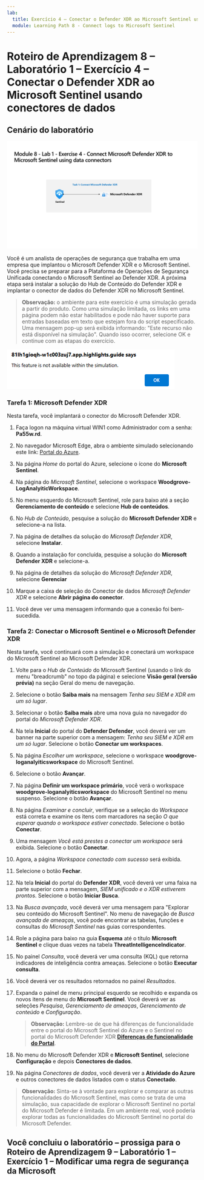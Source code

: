 ```yaml
---
lab:
  title: Exercício 4 – Conectar o Defender XDR ao Microsoft Sentinel usando conectores de dados
  module: Learning Path 8 - Connect logs to Microsoft Sentinel
---
```


# Roteiro de Aprendizagem 8 – Laboratório 1 – Exercício 4 – Conectar o Defender XDR ao Microsoft Sentinel usando conectores de dados

## Cenário do laboratório

![Visão geral do laboratório.](../Media/SC-200-Lab_Diagrams_Mod8_L1_Ex4.png)

Você é um analista de operações de segurança que trabalha em uma empresa que implantou o Microsoft Defender XDR e o Microsoft Sentinel. Você precisa se preparar para a Plataforma de Operações de Segurança Unificada conectando o Microsoft Sentinel ao Defender XDR. A próxima etapa será instalar a solução do Hub de Conteúdo do Defender XDR e implantar o conector de dados do Defender XDR no Microsoft Sentinel.

>**Observação:** o ambiente para este exercício é uma simulação gerada a partir do produto. Como uma simulação limitada, os links em uma página podem não estar habilitados e pode não haver suporte para entradas baseadas em texto que estejam fora do script especificado. Uma mensagem pop-up será exibida informando: "Este recurso não está disponível na simulação". Quando isso ocorrer, selecione OK e continue com as etapas do exercício.

![Mensagem de erro pop-up](../Media/simulation-pop-up-error.png)

### Tarefa 1: Microsoft Defender XDR

Nesta tarefa, você implantará o conector do Microsoft Defender XDR.

1. Faça logon na máquina virtual WIN1 como Administrador com a senha: **Pa55w.rd**.  

1. No navegador Microsoft Edge, abra o ambiente simulado selecionando este link: [Portal do Azure]( https://app.highlights.guide/start/1c894b46-4b0a-40cb-b0f0-1e1c86c615f3?token=16d48b6c-eace-4a1f-8050-098d29d23a89).

1. Na página *Home* do portal do Azure, selecione o ícone do **Microsoft Sentinel**.

1. Na página do *Microsoft Sentinel*, selecione o workspace **Woodgrove-LogAnalyiticWorkspace**.

1. No menu esquerdo do Microsoft Sentinel, role para baixo até a seção **Gerenciamento de conteúdo** e selecione **Hub de conteúdos**.

1. No *Hub de Conteúdo*, pesquise a solução do **Microsoft Defender XDR** e selecione-a na lista.

1. Na página de detalhes da solução do *Microsoft Defender XDR*, selecione **Instalar**.

1. Quando a instalação for concluída, pesquise a solução do **Microsoft Defender XDR** e selecione-a.

1. Na página de detalhes da solução do *Microsoft Defender XDR*, selecione **Gerenciar**

1. Marque a caixa de seleção do Conector de dados *Microsoft Defender XDR* e selecione **Abrir página do conector**.

1. Você deve ver uma mensagem informando que a conexão foi bem-sucedida.

### Tarefa 2: Conectar o Microsoft Sentinel e o Microsoft Defender XDR

Nesta tarefa, você continuará com a simulação e conectará um workspace do Microsoft Sentinel ao Microsoft Defender XDR.

1. Volte para o *Hub de Conteúdo* do Microsoft Sentinel (usando o link do menu "breadcrumb" no topo da página) e selecione **Visão geral (versão prévia)** na seção Geral do menu de navegação.

1. Selecione o botão **Saiba mais** na mensagem *Tenha seu SIEM e XDR em um só lugar*.

1. Selecionar o botão **Saiba mais** abre uma nova guia no navegador do portal do *Microsoft Defender XDR*.

1. Na tela **Inicial** do portal do **Defender Defender**, você deverá ver um banner na parte superior com a mensagem: *Tenha seu SIEM e XDR em um só lugar*. Selecione o botão **Conectar um workspaces**.

1. Na página *Escolher um workspace*, selecione o workspace **woodgrove-loganalyiticsworkspace** do Microsoft Sentinel.

1. Selecione o botão **Avançar**.

1. Na página **Definir um workspace primário**, você verá o workspace **woodgrove-loganalyiticsworkspace** do Microsoft Sentinel no menu suspenso. Selecione o botão **Avançar**.

1. Na página *Examinar e concluir*, verifique se a seleção do *Workspace* está correta e examine os itens com marcadores na seção *O que esperar quando o workspace estiver conectado*. Selecione o botão **Conectar**.

1. Uma mensagem *Você está prestes a conectar um workspace* será exibida. Selecione o botão **Conectar**.

1. Agora, a página *Workspace conectado com sucesso* será exibida.

1. Selecione o botão **Fechar**.

1. Na tela **Inicial** do portal do **Defender XDR**, você deverá ver uma faixa na parte superior com a mensagem, *SIEM unificado e o XDR estiverem prontos*. Selecione o botão **Iniciar Busca**.

1. Na *Busca avançada*, você deverá ver uma mensagem para "Explorar seu conteúdo do Microsoft Sentinel". No menu de navegação de *Busca avançada de ameaças*, você pode encontrar as tabelas, funções e consultas do *Microsoft Sentinel* nas guias correspondentes.

1. Role a página para baixo na guia **Esquema** até o título **Microsoft Sentinel** e clique duas vezes na tabela **ThreatIntelligenceIndicator**.

1. No painel *Consulta*, você deverá ver uma consulta (KQL) que retorna indicadores de inteligência contra ameaças. Selecione o botão **Executar consulta**.

1. Você deverá ver os resultados retornados no painel *Resultados*.

1. Expanda o painel de menu principal esquerdo se recolhido e expanda os novos itens de menu do **Microsoft Sentinel**. Você deverá ver as seleções *Pesquisa*, *Gerenciamento de ameaças*, *Gerenciamento de conteúdo* e *Configuração*.

    >**Observação:** Lembre-se de que há diferenças de funcionalidade entre o portal do Microsoft Sentinel do Azure e o Sentinel no portal do Microsoft Defender XDR **[Diferenças de funcionalidade do Portal](https://learn.microsoft.com/azure/sentinel/microsoft-sentinel-defender-portal#capability-differences-between-portals)**.

1. No menu do Microsoft Defender XDR e **Microsoft Sentinel**, selecione **Configuração** e depois **Conectores de dados**.

1. Na página *Conectores de dados*, você deverá ver a **Atividade do Azure** e outros conectores de dados listados com o status **Conectado**.

>**Observação:** Sinta-se à vontade para explorar e comparar as outras funcionalidades do Microsoft Sentinel, mas como se trata de uma simulação, sua capacidade de explorar o Microsoft Sentinel no portal do Microsoft Defender é limitada. Em um ambiente real, você poderia explorar todas as funcionalidades do Microsoft Sentinel no portal do Microsoft Defender.

## Você concluiu o laboratório – prossiga para o Roteiro de Aprendizagem 9 – Laboratório 1 – Exercício 1 – Modificar uma regra de segurança da Microsoft
